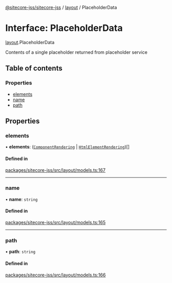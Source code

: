 [@sitecore-jss/sitecore-jss](../README.md) / [layout](../modules/layout.md) / PlaceholderData

# Interface: PlaceholderData

[layout](../modules/layout.md).PlaceholderData

Contents of a single placeholder returned from placeholder service

## Table of contents

### Properties

- [elements](layout.PlaceholderData.md#elements)
- [name](layout.PlaceholderData.md#name)
- [path](layout.PlaceholderData.md#path)

## Properties

### elements

• **elements**: ([`ComponentRendering`](layout.ComponentRendering.md) \| [`HtmlElementRendering`](layout.HtmlElementRendering.md))[]

#### Defined in

[packages/sitecore-jss/src/layout/models.ts:167](https://github.com/Sitecore/jss/blob/417153890/packages/sitecore-jss/src/layout/models.ts#L167)

___

### name

• **name**: `string`

#### Defined in

[packages/sitecore-jss/src/layout/models.ts:165](https://github.com/Sitecore/jss/blob/417153890/packages/sitecore-jss/src/layout/models.ts#L165)

___

### path

• **path**: `string`

#### Defined in

[packages/sitecore-jss/src/layout/models.ts:166](https://github.com/Sitecore/jss/blob/417153890/packages/sitecore-jss/src/layout/models.ts#L166)
